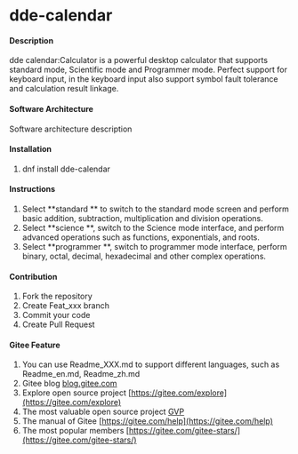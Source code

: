 # dde-calendar

#### Description
dde calendar:Calculator is a powerful desktop calculator that supports standard mode, Scientific mode and Programmer mode. Perfect support for keyboard input, in the keyboard input also support symbol fault tolerance and calculation result linkage.

#### Software Architecture
Software architecture description

#### Installation

1.  dnf install dde-calendar

#### Instructions

1.  Select **standard ** to switch to the standard mode screen and perform basic addition, subtraction, multiplication and division operations.
2.  Select  **science **, switch to the Science mode interface, and perform advanced operations such as functions, exponentials, and roots.
3.   Select **programmer **, switch to programmer mode interface, perform binary, octal, decimal, hexadecimal and other complex operations.

#### Contribution

1.  Fork the repository
2.  Create Feat_xxx branch
3.  Commit your code
4.  Create Pull Request


#### Gitee Feature

1.  You can use Readme\_XXX.md to support different languages, such as Readme\_en.md, Readme\_zh.md
2.  Gitee blog [blog.gitee.com](https://blog.gitee.com)
3.  Explore open source project [https://gitee.com/explore](https://gitee.com/explore)
4.  The most valuable open source project [GVP](https://gitee.com/gvp)
5.  The manual of Gitee [https://gitee.com/help](https://gitee.com/help)
6.  The most popular members  [https://gitee.com/gitee-stars/](https://gitee.com/gitee-stars/)
